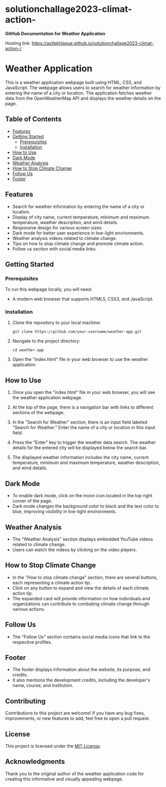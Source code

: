 # solutionchallage2023-climat-action-
**GitHub Documentation for Weather Application**

Hosting link: https://asifekhlaque.github.io/solutionchallage2023-climat-action-/

# Weather Application

This is a weather application webpage built using HTML, CSS, and JavaScript. The webpage allows users to search for weather information by entering the name of a city or location. The application fetches weather data from the OpenWeatherMap API and displays the weather details on the page.

## Table of Contents
- [Features](#features)
- [Getting Started](#getting-started)
  - [Prerequisites](#prerequisites)
  - [Installation](#installation)
- [How to Use](#how-to-use)
- [Dark Mode](#dark-mode)
- [Weather Analysis](#weather-analysis)
- [How to Stop Climate Change](#how-to-stop-climate-change)
- [Follow Us](#follow-us)
- [Footer](#footer)

## Features
- Search for weather information by entering the name of a city or location.
- Display of city name, current temperature, minimum and maximum temperature, weather description, and wind details.
- Responsive design for various screen sizes.
- Dark mode for better user experience in low-light environments.
- Weather analysis videos related to climate change.
- Tips on how to stop climate change and promote climate action.
- Follow us section with social media links.

## Getting Started

### Prerequisites
To run this webpage locally, you will need:
- A modern web browser that supports HTML5, CSS3, and JavaScript.

### Installation
1. Clone the repository to your local machine:
   ```
   git clone https://github.com/your-username/weather-app.git
   ```

2. Navigate to the project directory:
   ```
   cd weather-app
   ```

3. Open the "index.html" file in your web browser to use the weather application.

## How to Use
1. Once you open the "index.html" file in your web browser, you will see the weather application webpage.

2. At the top of the page, there is a navigation bar with links to different sections of the webpage.

3. In the "Search for Weather" section, there is an input field labeled "Search for Weather." Enter the name of a city or location in this input field.

4. Press the "Enter" key to trigger the weather data search. The weather details for the entered city will be displayed below the search bar.

5. The displayed weather information includes the city name, current temperature, minimum and maximum temperature, weather description, and wind details.

## Dark Mode
- To enable dark mode, click on the moon icon located in the top right corner of the page.
- Dark mode changes the background color to black and the text color to blue, improving visibility in low-light environments.

## Weather Analysis
- The "Weather Analysis" section displays embedded YouTube videos related to climate change.
- Users can watch the videos by clicking on the video players.

## How to Stop Climate Change
- In the "How to stop climate change" section, there are several buttons, each representing a climate action tip.
- Click on any button to expand and view the details of each climate action tip.
- The expanded card will provide information on how individuals and organizations can contribute to combating climate change through various actions.

## Follow Us
- The "Follow Us" section contains social media icons that link to the respective profiles.

## Footer
- The footer displays information about the website, its purpose, and credits.
- It also mentions the development credits, including the developer's name, course, and institution.

## Contributing
Contributions to this project are welcome! If you have any bug fixes, improvements, or new features to add, feel free to open a pull request.

## License
This project is licensed under the [MIT License](LICENSE).

## Acknowledgments
Thank you to the original author of the weather application code for creating this informative and visually appealing webpage.
